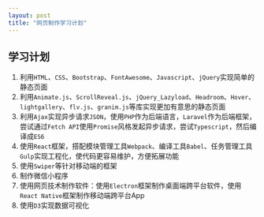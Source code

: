 ```yaml
---
layout: post
title: "网页制作学习计划"
---
```


## 学习计划

1. 利用`HTML`、`CSS`、`Bootstrap`、`FontAwesome`、`Javascript`、`jQuery`实现简单的静态页面
2. 利用`Animate.js`、`ScrollReveal.js`、`jQuery_Lazyload`、`Headroom`、`Hover`、`lightgallery`、`flv.js`、`granim.js`等库实现更加有意思的静态页面
3. 利用`Ajax`实现异步请求`JSON`，使用`PHP`作为后端语言，`Laravel`作为后端框架，尝试通过`Fetch API`使用`Promise`风格发起异步请求，尝试`Typescript`，然后编译成`ES6`
4. 使用`React`框架，搭配模块管理工具`Webpack`、编译工具`Babel`、任务管理工具`Gulp`实现工程化，使代码更容易维护，方便拓展功能
5. 使用`Swiper`等针对移动端的框架
6. 制作微信小程序
7. 使用网页技术制作软件：使用`Electron`框架制作桌面端跨平台软件，使用`React Native`框架制作移动端跨平台App
8. 使用`D3`实现数据可视化
